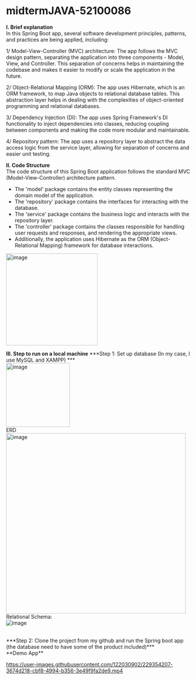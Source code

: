 # midtermJAVA-52100086
**I. Brief explanation**
<br />
In this Spring Boot app, several software development principles, patterns, and practices are being applied, including:

1/ Model-View-Controller (MVC) architecture: The app follows the MVC design pattern, separating the application into three components - Model, View, and Controller. This separation of concerns helps in maintaining the codebase and makes it easier to modify or scale the application in the future.

2/ Object-Relational Mapping (ORM): The app uses Hibernate, which is an ORM framework, to map Java objects to relational database tables. This abstraction layer helps in dealing with the complexities of object-oriented programming and relational databases.

3/ Dependency Injection (DI): The app uses Spring Framework's DI functionality to inject dependencies into classes, reducing coupling between components and making the code more modular and maintainable.

4/ Repository pattern: The app uses a repository layer to abstract the data access logic from the service layer, allowing for separation of concerns and easier unit testing.

**II. Code Structure**
<br />
The code structure of this Spring Boot application follows the standard MVC (Model-View-Controller) architecture pattern.
- The 'model' package contains the entity classes representing the domain model of the application.
- The 'repository' package contains the interfaces for interacting with the database.
- The 'service' package contains the business logic and interacts with the repository layer.
- The 'controller' package contains the classes responsible for handling user requests and responses, and rendering the appropriate views.
- Additionally, the application uses Hibernate as the ORM (Object-Relational Mapping) framework for database interactions.

<img width="250" alt="image" src="https://user-images.githubusercontent.com/122030902/229352127-94eacf9d-76a3-4e12-9408-34848742d548.png">

**III. Step to run on a local machine**
***Step 1: Set up database (In my case, I use MySQL and XAMPP) ***
<br />
<img width="174" alt="image" src="https://user-images.githubusercontent.com/122030902/229353082-bab813c6-8aa9-4074-8c91-080d5d796cb5.png">
<br />
ERD
<br />
<img width="491" alt="image" src="https://user-images.githubusercontent.com/122030902/229353143-6b78dc30-1e81-493a-aa17-4498908ada57.png">
<br />
Relational Schema:
<br />
![image](https://user-images.githubusercontent.com/122030902/229363181-881a0fa0-abb0-400c-b3de-d69a35c00ae2.png)

<br />
***Step 2: Clone the project from my github and run the Spring boot app (the database need to have some of the product included)***
<br />
**Demo App**




https://user-images.githubusercontent.com/122030902/229354207-3674d218-cbf8-4994-b356-3e49f9fa2de9.mp4




